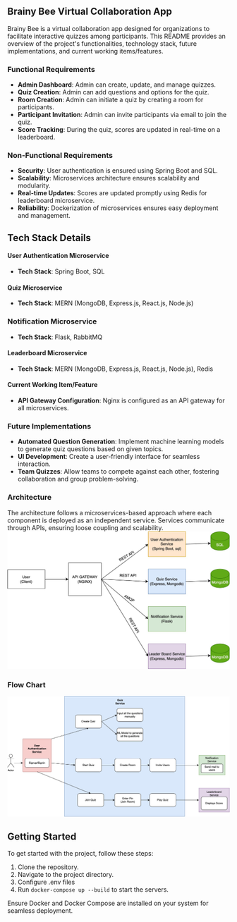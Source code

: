 ## Brainy Bee Virtual Collaboration App

Brainy Bee is a virtual collaboration app designed for organizations to facilitate interactive quizzes among participants. This README provides an overview of the project's functionalities, technology stack, future implementations, and current working items/features.

### Functional Requirements

- **Admin Dashboard**: Admin can create, update, and manage quizzes.
- **Quiz Creation**: Admin can add questions and options for the quiz.
- **Room Creation**: Admin can initiate a quiz by creating a room for participants.
- **Participant Invitation**: Admin can invite participants via email to join the quiz.
- **Score Tracking**: During the quiz, scores are updated in real-time on a leaderboard.

### Non-Functional Requirements

- **Security**: User authentication is ensured using Spring Boot and SQL.
- **Scalability**: Microservices architecture ensures scalability and modularity.
- **Real-time Updates**: Scores are updated promptly using Redis for leaderboard microservice.
- **Reliability**: Dockerization of microservices ensures easy deployment and management.


## Tech Stack Details

#### User Authentication Microservice
- **Tech Stack**: Spring Boot, SQL

#### Quiz Microservice
- **Tech Stack**: MERN (MongoDB, Express.js, React.js, Node.js)

### Notification Microservice
- **Tech Stack**: Flask, RabbitMQ

#### Leaderboard Microservice
- **Tech Stack**: MERN (MongoDB, Express.js, React.js, Node.js), Redis

#### Current Working Item/Feature

- **API Gateway Configuration**: Nginx is configured as an API gateway for all microservices.


### Future Implementations

- **Automated Question Generation**: Implement machine learning models to generate quiz questions based on given topics.
- **UI Development**: Create a user-friendly interface for seamless interaction.
- **Team Quizzes**: Allow teams to compete against each other, fostering collaboration and group problem-solving.

### Architecture 

The architecture follows a microservices-based approach where each component is deployed as an independent service. Services communicate through APIs, ensuring loose coupling and scalability.
![Architecture Diagram](Architecturediagram.jpg)

### Flow Chart
![Use Case Diagram](UseCase.jpg)

## Getting Started

To get started with the project, follow these steps:

1. Clone the repository.
2. Navigate to the project directory.
3. Configure .env files
4. Run `docker-compose up --build` to start the servers.

Ensure Docker and Docker Compose are installed on your system for seamless deployment.

